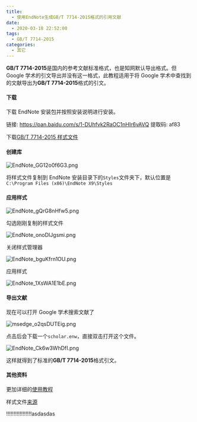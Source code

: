 ```yaml
---
title:
  - 使用EndNote生成GB/T 7714-2015格式的引用文献
date:
  - 2020-03-18 22:52:00
tags:
  - GB/T 7714-2015
categories:
  - 其它
---
```


**GB/T 7714-2015**是国内的参考文献标准格式，也是知网默认导出格式。但 Google 学术的引文导出并没有这一格式，此教程适用于将 Google 学术中查找到的文献导出为**GB/T 7714-2015**格式的引文。

#### 下载

下载 EndNote 安装包并按照安装说明进行安装。

链接: https://pan.baidu.com/s/1-DUhfvk2RaOC1nHIr6vAVQ 提取码: af83

下载[GB/T 7714-2015 样式文件](https://cnzhx.net/dl/other/ZZ_MODIFIED_GEEBINF.ENS.zip)

#### 创建库

![EndNote_GG12o0f6G3.png](https://i.loli.net/2020/03/18/I2wDG4sjgohTc5V.png)

将样式文件复制到 EndNote 安装目录下的`Styles`文件夹下，默认位置是`C:\Program Files (x86)\EndNote X9\Styles`

#### 应用样式

![EndNote_gQrG8nHfw5.png](https://i.loli.net/2020/03/18/981yic3PGJKM6gS.png)

勾选刚刚复制的样式文件

![EndNote_onoDIJgsmi.png](https://i.loli.net/2020/03/18/jXF5nearYG2EQio.png)

关闭样式管理器

![EndNote_bguKfrn1OU.png](https://i.loli.net/2020/03/18/OIAPTQ9LuzfVl4G.png)

应用样式

![EndNote_1XsWA1E1bE.png](https://i.loli.net/2020/03/18/1sbL9CFz8HoVgZe.png)

#### 导出文献

现在可以打开 Google 学术搜索文献了

![msedge_o2qsDUTEig.png](https://i.loli.net/2020/03/18/ICD3i7jAfztsSPx.png)

点击后会下载一个`scholar.enw`，直接双击打开这个文件。

![EndNote_Ck6w3WhDfI.png](https://i.loli.net/2020/03/18/nR7kiKulAL5sQ2o.png)

这样就得到了标准的**GB/T 7714-2015**格式引文。

#### 其他资料

更加详细的[使用教程](https://zhuanlan.zhihu.com/p/87749797)

样式文件[来源](https://cnzhx.net/blog/endnote-output-style-cnzhx/)

!!!!!!!!!!!!!!!!!asdasdas
